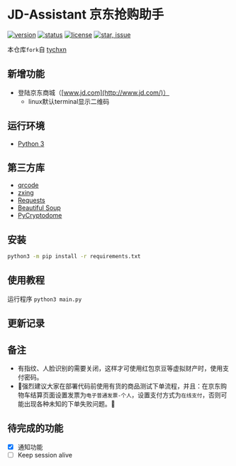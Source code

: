 # JD-Assistant 京东抢购助手

[![version](https://img.shields.io/badge/python-3.4+-blue.svg)](https://www.python.org/download/releases/3.4.0/) 
[![status](https://img.shields.io/badge/status-stable-green.svg)](https://github.com/whyour/jd-assistant)
[![license](https://img.shields.io/badge/license-MIT-blue.svg)](./LICENSE)
[![star, issue](https://img.shields.io/badge/star%2C%20issue-welcome-brightgreen.svg)](https://github.com/whyour/jd-assistant)

本仓库`fork`自 [tychxn](https://github.com/tychxn/jd-assistant)

## 新增功能
- 登陆京东商城（[www.jd.com](http://www.jd.com/)）
  - linux默认terminal显示二维码

## 运行环境

- [Python 3](https://www.python.org/)

## 第三方库

- [qrcode](https://github.com/lincolnloop/python-qrcode)
- [zxing](https://github.com/dlenski/python-zxing)
- [Requests](http://docs.python-requests.org/en/master/)
- [Beautiful Soup](https://www.crummy.com/software/BeautifulSoup/bs4/doc/)
- [PyCryptodome](https://github.com/Legrandin/pycryptodome)

## 安装
```sh
python3 -m pip install -r requirements.txt
```

## 使用教程

运行程序 `python3 main.py`

## 更新记录

## 备注

- 有指纹、人脸识别的需要关闭，这样才可使用红包京豆等虚拟财产时，使用支付密码。
- 🌟强烈建议大家在部署代码前使用有货的商品测试下单流程，并且：在京东购物车结算页面设置发票为`电子普通发票-个人`，设置支付方式为`在线支付`，否则可能出现各种未知的下单失败问题。🌟
  
## 待完成的功能

- [x] 通知功能
- [ ] Keep session alive
